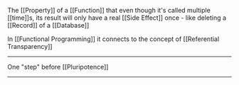 The [[Property]] of a [[Function]] that even though it's called multiple [[time]]s, its result will only have a real [[Side Effect]] once - like deleting a [[Record]] of a [[Database]]

In [[Functional Programming]] it connects to the concept of [[Referential Transparency]]

---

One "step" before [[Pluripotence]]

---
